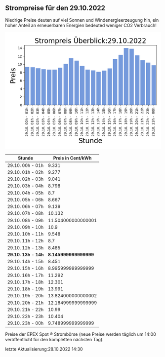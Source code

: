 
## Strompreise für den 29.10.2022

Niedrige Preise deuten auf viel Sonnen und Windenergieerzeugung hin, ein hoher Anteil an erneuerbaren Energien bedeuted weniger CO2 Verbrauch!

![Strompreis übersicht](imgs/strompreis_uebersicht.png)

| Stunde | Preis in Cent/kWh |
|---|---|
| 29.10. 00h -  01h | 9.331 | 
| 29.10. 01h -  02h | 9.277 | 
| 29.10. 02h -  03h | 9.041 | 
| 29.10. 03h -  04h | 8.798 | 
| 29.10. 04h -  05h | 8.7 | 
| 29.10. 05h -  06h | 8.667 | 
| 29.10. 06h -  07h | 9.139 | 
| 29.10. 07h -  08h | 10.132 | 
| 29.10. 08h -  09h | 11.504000000000001 | 
| 29.10. 09h -  10h | 10.9 | 
| 29.10. 10h -  11h | 9.548 | 
| 29.10. 11h -  12h | 8.7 | 
| 29.10. 12h -  13h | 8.485 | 
| **29.10. 13h -  14h** | **8.145999999999999** | 
| 29.10. 14h -  15h | 8.451 | 
| 29.10. 15h -  16h | 8.995999999999999 | 
| 29.10. 16h -  17h | 11.292 | 
| 29.10. 17h -  18h | 12.301 | 
| 29.10. 18h -  19h | 13.991 | 
| 29.10. 19h -  20h | 13.824000000000002 | 
| 29.10. 20h -  21h | 12.184999999999999 | 
| 29.10. 21h -  22h | 10.99 | 
| 29.10. 22h -  23h | 10.404 | 
| 29.10. 23h -  00h | 9.748999999999999 | 

Preise der EPEX Spot ® Strombörse (neue Preise werden täglich um 14:00 veröffentlicht für den kompletten nächsten Tag).

letzte Aktualisierung:28.10.2022 14:30
